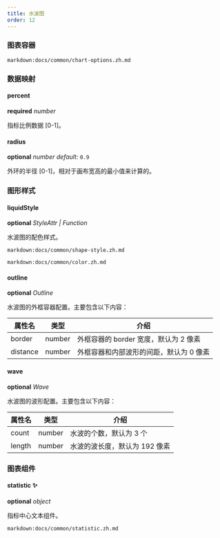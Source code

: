 ```yaml
---
title: 水波图
order: 12
---
```


### 图表容器

`markdown:docs/common/chart-options.zh.md`

### 数据映射

#### percent 

<description>**required** _number_</description>

指标比例数据 [0-1]。

#### radius

<description>**optional** _number_ _default:_ `0.9`</description>

外环的半径 [0-1]，相对于画布宽高的最小值来计算的。

### 图形样式

#### liquidStyle

<description>**optional** _StyleAttr | Function_</description>

水波图的配色样式。

`markdown:docs/common/shape-style.zh.md`

`markdown:docs/common/color.zh.md`

#### outline

<description>**optional** _Outline_</description>

水波图的外框容器配置。主要包含以下内容：

| 属性名        | 类型            | 介绍                                         |
| ------------ | -------------- | -------------------------------------------- |
| border       | number         | 外框容器的 border 宽度，默认为 2 像素             |
| distance     | number         | 外框容器和内部波形的间距，默认为 0 像素             |

#### wave

<description>**optional** _Wave_</description>

水波图的波形配置。主要包含以下内容：

| 属性名        | 类型            | 介绍                                         |
| ------------ | -------------- | -------------------------------------------- |
| count        | number         | 水波的个数，默认为 3 个                          |
| length       | number         | 水波的波长度，默认为 192 像素                     |

### 图表组件

#### statistic ✨

<description>**optional** _object_</description>

指标中心文本组件。

`markdown:docs/common/statistic.zh.md`
